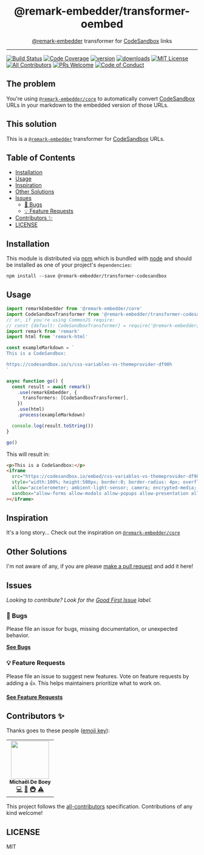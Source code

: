 <div align="center">
<h1>@remark-embedder/transformer-oembed</h1>

<p><a href="https://github.com/remark-embedder">@remark-embedder</a> transformer for <a href="https://codesandbox.io">CodeSandbox</a> links</p>
</div>

---

<!-- prettier-ignore-start -->
[![Build Status][build-badge]][build]
[![Code Coverage][coverage-badge]][coverage]
[![version][version-badge]][package]
[![downloads][downloads-badge]][npmtrends]
[![MIT License][license-badge]][license]
[![All Contributors][all-contributors-badge]](#contributors-)
[![PRs Welcome][prs-badge]][prs]
[![Code of Conduct][coc-badge]][coc]
<!-- prettier-ignore-end -->

## The problem

You're using [`@remark-embedder/core`][@remark-embedder/core] to automatically
convert [CodeSandbox][codesandbox] URLs in your markdown to the embedded version
of those URLs.

## This solution

This is a [`@remark-embedder`][@remark-embedder/core] transformer for
[CodeSandbox][codesandbox] URLs.

## Table of Contents

<!-- START doctoc generated TOC please keep comment here to allow auto update -->
<!-- DON'T EDIT THIS SECTION, INSTEAD RE-RUN doctoc TO UPDATE -->


- [Installation](#installation)
- [Usage](#usage)
- [Inspiration](#inspiration)
- [Other Solutions](#other-solutions)
- [Issues](#issues)
  - [🐛 Bugs](#-bugs)
  - [💡 Feature Requests](#-feature-requests)
- [Contributors ✨](#contributors-)
- [LICENSE](#license)

<!-- END doctoc generated TOC please keep comment here to allow auto update -->

## Installation

This module is distributed via [npm][npm] which is bundled with [node][node] and
should be installed as one of your project's `dependencies`:

```
npm install --save @remark-embedder/transformer-codesandbox
```

## Usage

```typescript
import remarkEmbedder from '@remark-embedder/core'
import CodeSandboxTransformer from '@remark-embedder/transformer-codesandbox'
// or, if you're using CommonJS require:
// const {default: CodeSandboxTransformer} = require('@remark-embedder/transformer-codesandbox')
import remark from 'remark'
import html from 'remark-html'

const exampleMarkdown = `
This is a CodeSandbox:

https://codesandbox.io/s/css-variables-vs-themeprovider-df90h
`

async function go() {
  const result = await remark()
    .use(remarkEmbedder, {
      transformers: [CodeSandboxTransformer],
    })
    .use(html)
    .process(exampleMarkdown)

  console.log(result.toString())
}

go()
```

This will result in:

```html
<p>This is a CodeSandbox:</p>
<iframe
  src="https://codesandbox.io/embed/css-variables-vs-themeprovider-df90h"
  style="width:100%; height:500px; border:0; border-radius: 4px; overflow:hidden;"
  allow="accelerometer; ambient-light-sensor; camera; encrypted-media; geolocation; gyroscope; hid; microphone; midi; payment; usb; vr; xr-spatial-tracking"
  sandbox="allow-forms allow-modals allow-popups allow-presentation allow-same-origin allow-scripts"
></iframe>
```

## Inspiration

It's a long story... Check out the inspiration on
[`@remark-embedder/core`][@remark-embedder/core]

## Other Solutions

I'm not aware of any, if you are please [make a pull request][prs] and add it
here!

## Issues

_Looking to contribute? Look for the [Good First Issue][good-first-issue]
label._

### 🐛 Bugs

Please file an issue for bugs, missing documentation, or unexpected behavior.

[**See Bugs**][bugs]

### 💡 Feature Requests

Please file an issue to suggest new features. Vote on feature requests by adding
a 👍. This helps maintainers prioritize what to work on.

[**See Feature Requests**][requests]

## Contributors ✨

Thanks goes to these people ([emoji key][emojis]):

<!-- ALL-CONTRIBUTORS-LIST:START - Do not remove or modify this section -->
<!-- prettier-ignore-start -->
<!-- markdownlint-disable -->
<table>
  <tr>
    <td align="center"><a href="https://michaeldeboey.be"><img src="https://avatars3.githubusercontent.com/u/6643991?v=4?s=100" width="100px;" alt=""/><br /><sub><b>Michaël De Boey</b></sub></a><br /><a href="https://github.com/remark-embedder/transformer-codesandbox/commits?author=MichaelDeBoey" title="Code">💻</a> <a href="https://github.com/remark-embedder/transformer-codesandbox/commits?author=MichaelDeBoey" title="Documentation">📖</a> <a href="#infra-MichaelDeBoey" title="Infrastructure (Hosting, Build-Tools, etc)">🚇</a> <a href="https://github.com/remark-embedder/transformer-codesandbox/commits?author=MichaelDeBoey" title="Tests">⚠️</a></td>
  </tr>
</table>

<!-- markdownlint-restore -->
<!-- prettier-ignore-end -->

<!-- ALL-CONTRIBUTORS-LIST:END -->

This project follows the [all-contributors][all-contributors] specification.
Contributions of any kind welcome!

## LICENSE

MIT

<!-- prettier-ignore-start -->
[npm]: https://www.npmjs.com
[node]: https://nodejs.org
[build-badge]: https://img.shields.io/github/workflow/status/remark-embedder/transformer-codesandbox/validate?logo=github&style=flat-square
[build]: https://github.com/remark-embedder/transformer-codesandbox/actions?query=workflow%3Avalidate
[coverage-badge]: https://img.shields.io/codecov/c/github/remark-embedder/transformer-codesandbox.svg?style=flat-square
[coverage]: https://codecov.io/github/remark-embedder/transformer-codesandbox
[version-badge]: https://img.shields.io/npm/v/@remark-embedder/transformer-codesandbox.svg?style=flat-square
[package]: https://www.npmjs.com/package/@remark-embedder/transformer-codesandbox
[downloads-badge]: https://img.shields.io/npm/dm/@remark-embedder/transformer-codesandbox.svg?style=flat-square
[npmtrends]: https://www.npmtrends.com/@remark-embedder/transformer-codesandbox
[license-badge]: https://img.shields.io/npm/l/@remark-embedder/transformer-codesandbox.svg?style=flat-square
[license]: https://github.com/remark-embedder/transformer-codesandbox/blob/main/LICENSE
[prs-badge]: https://img.shields.io/badge/PRs-welcome-brightgreen.svg?style=flat-square
[prs]: https://makeapullrequest.com
[coc-badge]: https://img.shields.io/badge/code%20of-conduct-ff69b4.svg?style=flat-square
[coc]: https://github.com/remark-embedder/transformer-codesandbox/blob/main/CODE_OF_CONDUCT.md
[emojis]: https://github.com/all-contributors/all-contributors#emoji-key
[all-contributors]: https://github.com/all-contributors/all-contributors
[all-contributors-badge]: https://img.shields.io/github/all-contributors/remark-embedder/transformer-codesandbox?color=orange&style=flat-square
[bugs]: https://github.com/remark-embedder/transformer-codesandbox/issues?utf8=%E2%9C%93&q=is%3Aissue+is%3Aopen+sort%3Acreated-desc+label%3Abug
[requests]: https://github.com/remark-embedder/transformer-codesandbox/issues?utf8=%E2%9C%93&q=is%3Aissue+is%3Aopen+sort%3Areactions-%2B1-desc+label%3Aenhancement
[good-first-issue]: https://github.com/remark-embedder/transformer-codesandbox/issues?utf8=%E2%9C%93&q=is%3Aissue+is%3Aopen+sort%3Areactions-%2B1-desc+label%3Aenhancement+label%3A%22good+first+issue%22

[@remark-embedder/core]: https://github.com/remark-embedder/core
[codesandbox]: https://codesandbox.io
<!-- prettier-ignore-end -->
